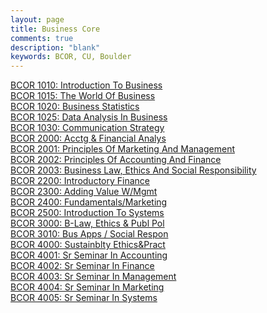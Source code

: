 ```yaml
---
layout: page
title: Business Core
comments: true
description: "blank"
keywords: BCOR, CU, Boulder
---
```

<body>
<div><a href="../../courses/BCOR-1010">BCOR 1010: Introduction To Business</a></div>
<div><a href="../../courses/BCOR-1015">BCOR 1015: The World Of Business</a></div>
<div><a href="../../courses/BCOR-1020">BCOR 1020: Business Statistics</a></div>
<div><a href="../../courses/BCOR-1025">BCOR 1025: Data Analysis In Business</a></div>
<div><a href="../../courses/BCOR-1030">BCOR 1030: Communication Strategy</a></div>
<div><a href="../../courses/BCOR-2000">BCOR 2000: Acctg & Financial Analys</a></div>
<div><a href="../../courses/BCOR-2001">BCOR 2001: Principles Of Marketing And Management</a></div>
<div><a href="../../courses/BCOR-2002">BCOR 2002: Principles Of Accounting And Finance</a></div>
<div><a href="../../courses/BCOR-2003">BCOR 2003: Business Law, Ethics And Social Responsibility</a></div>
<div><a href="../../courses/BCOR-2200">BCOR 2200: Introductory Finance</a></div>
<div><a href="../../courses/BCOR-2300">BCOR 2300: Adding Value W/Mgmt</a></div>
<div><a href="../../courses/BCOR-2400">BCOR 2400: Fundamentals/Marketing</a></div>
<div><a href="../../courses/BCOR-2500">BCOR 2500: Introduction To Systems</a></div>
<div><a href="../../courses/BCOR-3000">BCOR 3000: B-Law, Ethics & Publ Pol</a></div>
<div><a href="../../courses/BCOR-3010">BCOR 3010: Bus Apps / Social Respon</a></div>
<div><a href="../../courses/BCOR-4000">BCOR 4000: Sustainblty Ethics&Pract</a></div>
<div><a href="../../courses/BCOR-4001">BCOR 4001: Sr Seminar In Accounting</a></div>
<div><a href="../../courses/BCOR-4002">BCOR 4002: Sr Seminar In Finance</a></div>
<div><a href="../../courses/BCOR-4003">BCOR 4003: Sr Seminar In Management</a></div>
<div><a href="../../courses/BCOR-4004">BCOR 4004: Sr Seminar In Marketing</a></div>
<div><a href="../../courses/BCOR-4005">BCOR 4005: Sr Seminar In Systems</a></div>
</body>
